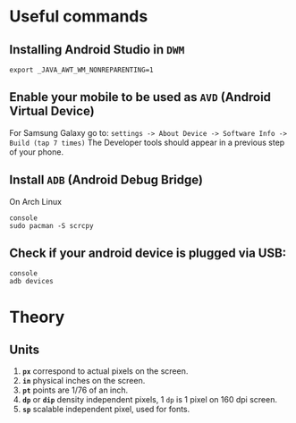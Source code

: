 # Useful commands
## Installing Android Studio in `DWM`
```console
export _JAVA_AWT_WM_NONREPARENTING=1
```
## Enable your mobile to be used as `AVD` (Android Virtual Device)
For Samsung Galaxy go to: `settings -> About Device -> Software Info -> Build (tap 7 times)`
The Developer tools should appear in a previous step of your phone.

## Install `ADB` (Android Debug Bridge)
On Arch Linux
```
console
sudo pacman -S scrcpy
```
## Check if your android device is plugged via USB:
```
console
adb devices
```

# Theory
## Units
1. __`px`__ correspond to actual pixels on the screen.
2. __`in`__ physical inches on the screen.
3. __`pt`__ points are 1/76 of an inch.
4. __`dp`__ or __`dip`__ density independent pixels, 1 `dp` is 1 pixel on 160 dpi screen.
5. __`sp`__ scalable independent pixel, used for fonts.
